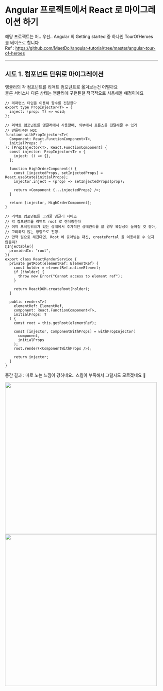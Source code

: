 # Angular 프로젝트에서 React 로 마이그레이션 하기

해당 프로젝트는 어.. 우선.. Angular 의 Getting started 중 하나인 TourOfHeroes 를 베이스로 합니다 <br />
Ref : https://github.com/MaetDol/angular-tutorial/tree/master/angular-tour-of-heroes

---

## 시도 1. 컴포넌트 단위로 마이그레이션

앵귤러의 각 컴포넌트를 리액트 컴포넌트로 옮겨보는건 어떨까요 <br />
물론 서비스나 다른 상태는 앵귤러에 구현된걸 적극적으로 사용해볼 예정이에요

```tsx
// 레퍼런스 타입을 이용해 함수를 전달한다
export type PropInjector<T> = {
  inject: (prop: T) => void;
};

// 리액트 컴포넌트를 앵귤러에서 사용할때, 외부에서 프롭스를 전달해줄 수 있게
// 만들어주는 HOC
function withPropInjector<T>(
  Component: React.FunctionComponent<T>,
  initialProps: T
): [PropInjector<T>, React.FunctionComponent] {
  const injector: PropInjector<T> = {
    inject: () => {},
  };

  function HighOrderComponent() {
    const [injectedProps, setInjectedProps] = React.useState(initialProps);
    injector.inject = (prop) => setInjectedProps(prop);

    return <Component {...injectedProps} />;
  }

  return [injector, HighOrderComponent];
}

// 리액트 컴포넌트를 그려줄 앵귤러 서비스
// 각 컴포넌트를 리액트 root 로 렌더링한다
// 이미 프레임워크가 있는 상태에서 추가적인 상태관리를 할 경우 복잡성이 높아질 것 같아,
// 고려하지 않는 방향으로 진행.
// 만약 필요로 해진다면, Root 에 꽂아넣는 대신, createPortal 을 이용해볼 수 있지 않을까?
@Injectable({
  providedIn: "root",
})
export class ReactRenderService {
  private getRoot(elementRef: ElementRef) {
    const holder = elementRef.nativeElement;
    if (!holder) {
      throw new Error("Cannot access to element ref");
    }

    return ReactDOM.createRoot(holder);
  }

  public render<T>(
    elementRef: ElementRef,
    component: React.FunctionComponent<T>,
    initialProps: T
  ) {
    const root = this.getRoot(elementRef);

    const [injector, ComponentWithProps] = withPropInjector(
      component,
      initialProps
    );
    root.render(<ComponentWithProps />);

    return injector;
  }
}
```
중간 결과 : 따로 노는 느낌이 강하네요.. 스킬이 부족해서 그럴지도 모르겠네요 🤔 <br />

<img src="https://user-images.githubusercontent.com/20384262/188336724-1722a65c-2844-4b2a-9340-8b41b119b252.png" width="500" /> <img src="https://user-images.githubusercontent.com/20384262/188336728-0a621f04-f83f-4306-acf3-9d145a4cb6a7.png" width="500" />
